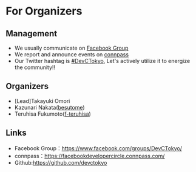 # For Organizers

## Management
- We usually communicate on [Facebook Group](https://www.facebook.com/groups/DevCTokyo/)
- We report and announce events on [connpass](https://facebookdevelopercircle.connpass.com/)
- Our Twitter hashtag is [#DevCTokyo](https://twitter.com/search?q=%23DevCTokyo&src=typd), Let's actively utilize it to energize the community!!

## Organizers
- [Lead]Takayuki Omori
- Kazunari Nakata([besutome](https://github.com/besutome))
- Teruhisa Fukumoto([f-teruhisa](https://github.com/f-teruhisa))

## Links
- Facebook Group：https://www.facebook.com/groups/DevCTokyo/
- connpass：https://facebookdevelopercircle.connpass.com/
- Github:https://github.com/devctokyo
